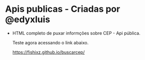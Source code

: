 # Apis publicas - Criadas por @edyxluis

- HTML completo de puxar informções sobre CEP - Api pública.

  <p>Teste agora acessando o link abaixo.</p>

  https://fishixz.github.io/buscarcep/
